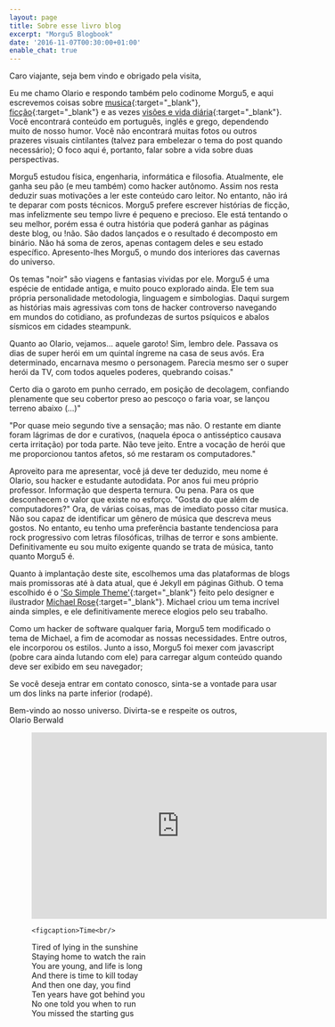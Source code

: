```yaml
---
layout: page
title: Sobre esse livro blog
excerpt: "Morgu5 Blogbook"
date: '2016-11-07T00:30:00+01:00'
enable_chat: true
---
```


Caro viajante, seja bem vindo e obrigado pela visita,

Eu me chamo Olario e respondo também pelo codinome Morgu5, e aqui escrevemos coisas sobre [musica](/music){:target="_blank"},  [ficção](/stories){:target="_blank"} e as vezes [visões e vida diária](/blog){:target="_blank"}.  Você encontrará conteúdo em português, inglês e grego, dependendo muito de nosso humor. Você não encontrará muitas fotos ou outros prazeres visuais cintilantes (talvez para embelezar o tema do post quando necessário); O foco aqui é, portanto, falar sobre a vida sobre duas perspectivas.

Morgu5 estudou física, engenharia, informática e filosofia. Atualmente, ele ganha seu pão (e meu também) como hacker autônomo. Assim nos resta deduzir suas motivações a ler este conteúdo caro leitor. No entanto, não irá te deparar com posts técnicos. Morgu5 prefere escrever histórias de ficção, mas infelizmente seu tempo livre é pequeno e precioso. Ele está tentando o seu melhor, porém essa é outra história que poderá ganhar as páginas deste blog, ou !não. São dados lançados e o resultado é decomposto em binário. Não há soma de zeros, apenas contagem deles e seu estado específico. Apresento-lhes Morgu5, o mundo dos interiores das cavernas do universo.

Os temas "noir" são viagens e fantasias vividas por ele. Morgu5 é uma espécie de entidade antiga, e muito pouco explorado ainda. Ele tem sua própria personalidade metodologia, linguagem e simbologias. Daqui surgem as histórias mais agressivas com tons de hacker controverso navegando em mundos do cotidiano, as profundezas de surtos psíquicos e abalos sísmicos em cidades steampunk.

Quanto ao Olario, vejamos... aquele garoto! Sim, lembro dele. Passava os dias de super herói em um quintal íngreme na casa de seus avós. Era determinado, encarnava mesmo o personagem. Parecia mesmo ser o super herói da TV, com todos aqueles poderes, quebrando coisas."

Certo dia o garoto em punho cerrado, em posição de decolagem, confiando plenamente que seu cobertor preso ao pescoço o faria voar, se lançou terreno abaixo (...)"

"Por quase meio segundo tive a sensação; mas não. O restante em diante foram lágrimas de dor e curativos, (naquela época o antisséptico causava certa irritação) por toda parte. Não teve jeito. Entre a vocação de herói que me proporcionou tantos afetos, só me restaram os computadores."

Aproveito para me apresentar, você já deve ter deduzido, meu nome é Olario, sou hacker e estudante autodidata. Por anos fui meu próprio professor.  Informação que desperta ternura. Ou pena. Para os que desconhecem o valor que existe no esforço. "Gosta do que além de computadores?" Ora, de várias coisas, mas de imediato posso citar musica. Não sou capaz de identificar um gênero de música que descreva meus gostos. No entanto, eu tenho uma preferência bastante tendenciosa para rock progressivo com letras filosóficas, trilhas de terror e sons ambiente. Definitivamente eu sou muito exigente quando se trata de música, tanto quanto Morgu5 é.

Quanto à implantação deste site, escolhemos uma das plataformas de blogs mais promissoras até à data atual, que é Jekyll em páginas Github. O tema escolhido é o ['So Simple Theme'](http://mademistakes.com/so-simple/){:target="_blank"} feito pelo designer e ilustrador [Michael Rose](http://mademistakes.com){:target="_blank"}. Michael criou um tema incrível ainda simples, e ele definitivamente merece elogios pelo seu trabalho.

Como um hacker de software qualquer faria, Morgu5 tem modificado o tema de Michael, a fim de acomodar as nossas necessidades. Entre outros, ele incorporou os estilos. Junto a isso, Morgu5 foi mexer com javascript (pobre cara ainda lutando com ele) para carregar algum conteúdo quando deve ser exibido em seu navegador;

Se você deseja entrar em contato conosco, sinta-se a vontade para usar um dos links na parte inferior (rodapé).

Bem-vindo ao nosso universo. Divirta-se e respeite os outros, <br/>
Olario Berwald

<figure>
    <iframe width="530" height="335" src="https://www.youtube.com/embed/JwYX52BP2Sk" frameborder="0" allowfullscreen>&nbsp;</iframe>

    <figcaption>Time<br/>

Tired of lying in the sunshine<br/>
Staying home to watch the rain<br/>
You are young, and life is long<br/>
And there is time to kill today<br/>
And then one day, you find<br/>
Ten years have got behind you<br/>
No one told you when to run<br/>
You missed the starting gus</figcaption>
</figure>
